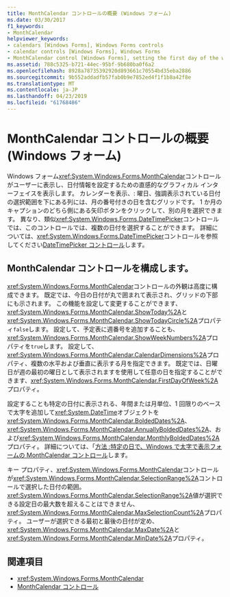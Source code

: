 ```yaml
---
title: MonthCalendar コントロールの概要 (Windows フォーム)
ms.date: 03/30/2017
f1_keywords:
- MonthCalendar
helpviewer_keywords:
- calendars [Windows Forms], Windows Forms controls
- calendar controls [Windows Forms], Windows Forms
- MonthCalendar control [Windows Forms], setting the first day of the week
ms.assetid: 788c5325-b721-44ec-95bf-9b680ba0f6a2
ms.openlocfilehash: 8928a78735392920d893661c70554bd35eba2886
ms.sourcegitcommit: 9b552addadfb57fab0b9e7852ed4f1f1b8a42f8e
ms.translationtype: MT
ms.contentlocale: ja-JP
ms.lasthandoff: 04/23/2019
ms.locfileid: "61768486"
---
```

# <a name="monthcalendar-control-overview-windows-forms"></a>MonthCalendar コントロールの概要 (Windows フォーム)
Windows フォーム<xref:System.Windows.Forms.MonthCalendar>コントロールがユーザーに表示し、日付情報を設定するための直感的なグラフィカル インターフェイスを表示します。 カレンダーを表示、: 曜日、強調表示されている日付の選択範囲を下にある列には、月の番号付きの日を含むグリッドです。 1 か月のキャプションのどちら側にある矢印ボタンをクリックして、別の月を選択できます。 異なり、類似<xref:System.Windows.Forms.DateTimePicker>コントロールでは、このコントロールでは、複数の日付を選択することができます。 詳細については、<xref:System.Windows.Forms.DateTimePicker>コントロールを参照してください[DateTimePicker コントロール](datetimepicker-control-windows-forms.md)します。  
  
## <a name="configuring-the-monthcalendar-control"></a>MonthCalendar コントロールを構成します。  
 <xref:System.Windows.Forms.MonthCalendar>コントロールの外観は高度に構成できます。 既定では、今日の日付が丸で囲まれて表示され、グリッドの下部にも示されます。 この機能を設定して変更することができます、<xref:System.Windows.Forms.MonthCalendar.ShowToday%2A>と<xref:System.Windows.Forms.MonthCalendar.ShowTodayCircle%2A>プロパティ`false`します。 設定して、予定表に週番号を追加することも、<xref:System.Windows.Forms.MonthCalendar.ShowWeekNumbers%2A>プロパティを`true`します。 設定して、<xref:System.Windows.Forms.MonthCalendar.CalendarDimensions%2A>プロパティ、複数の水平および垂直に表示する月を指定できます。 既定では、日曜日が週の最初の曜日として表示されますを使用して任意の日を指定することができます、<xref:System.Windows.Forms.MonthCalendar.FirstDayOfWeek%2A>プロパティ。  
  
 設定することも特定の日付に表示される、年間または月単位、1 回限りのベースで太字を追加して<xref:System.DateTime>オブジェクトを<xref:System.Windows.Forms.MonthCalendar.BoldedDates%2A>、 <xref:System.Windows.Forms.MonthCalendar.AnnuallyBoldedDates%2A>、および<xref:System.Windows.Forms.MonthCalendar.MonthlyBoldedDates%2A>プロパティ。 詳細については、「[方法 :特定の日で、Windows で太字で表示フォームの MonthCalendar コントロール](display-specific-days-in-bold-with-wf-monthcalendar-control.md)します。  
  
 キー プロパティ、<xref:System.Windows.Forms.MonthCalendar>コントロールが<xref:System.Windows.Forms.MonthCalendar.SelectionRange%2A>コントロールで選択した日付の範囲。 <xref:System.Windows.Forms.MonthCalendar.SelectionRange%2A>値が選択できる設定日の最大数を超えることはできません、<xref:System.Windows.Forms.MonthCalendar.MaxSelectionCount%2A>プロパティ。 ユーザーが選択できる最初と最後の日付が定め、<xref:System.Windows.Forms.MonthCalendar.MaxDate%2A>と<xref:System.Windows.Forms.MonthCalendar.MinDate%2A>プロパティ。  
  
## <a name="see-also"></a>関連項目

- <xref:System.Windows.Forms.MonthCalendar>
- [MonthCalendar コントロール](monthcalendar-control-windows-forms.md)
